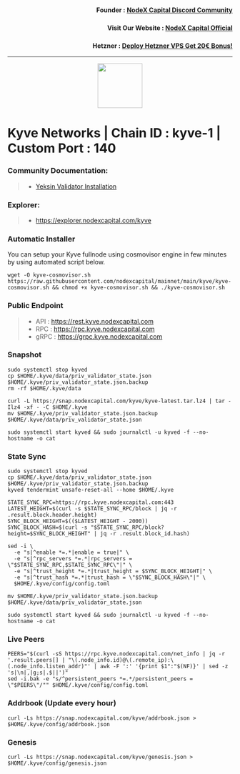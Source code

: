 <h3><p style="font-size:14px" align="right">Founder :
<a href="https://discord.gg/nodexcapital" target="_blank">NodeX Capital Discord Community</a></p></h3>
<h3><p style="font-size:14px" align="right">Visit Our Website :
<a href="https://discord.gg/nodexcapital" target="_blank">NodeX Capital Official</a></p></h3>
<h3><p style="font-size:14px" align="right">Hetzner :
<a href="https://hetzner.cloud/?ref=bMTVi7dcwSgA" target="_blank">Deploy Hetzner VPS Get 20€ Bonus!</a></h3>
<hr>

<p align="center">
  <img height="100" height="auto" src="https://www.yeksin.net/wp-content/uploads/elementor/thumbs/Varlik-32@4x-8-pxec5anprykawqtwuv2ks1ud3j7gnvdq9ats1l3m3y.png">
</p>

# Kyve Networks | Chain ID : kyve-1 | Custom Port : 140

### Community Documentation:
>- [Yeksin Validator Installation](https://www.yeksin.net/kyve/installation)

### Explorer:
>-  https://explorer.nodexcapital.com/kyve

### Automatic Installer
You can setup your Kyve fullnode using cosmovisor engine in few minutes by using automated script below.
```
wget -O kyve-cosmovisor.sh https://raw.githubusercontent.com/nodexcapital/mainnet/main/kyve/kyve-cosmovisor.sh && chmod +x kyve-cosmovisor.sh && ./kyve-cosmovisor.sh
```

### Public Endpoint

>- API : https://rest.kyve.nodexcapital.com
>- RPC : https://rpc.kyve.nodexcapital.com
>- gRPC : https://grpc.kyve.nodexcapital.com

### Snapshot
```
sudo systemctl stop kyved
cp $HOME/.kyve/data/priv_validator_state.json $HOME/.kyve/priv_validator_state.json.backup
rm -rf $HOME/.kyve/data

curl -L https://snap.nodexcapital.com/kyve/kyve-latest.tar.lz4 | tar -Ilz4 -xf - -C $HOME/.kyve
mv $HOME/.kyve/priv_validator_state.json.backup $HOME/.kyve/data/priv_validator_state.json

sudo systemctl start kyved && sudo journalctl -u kyved -f --no-hostname -o cat
```

### State Sync
```
sudo systemctl stop kyved
cp $HOME/.kyve/data/priv_validator_state.json $HOME/.kyve/priv_validator_state.json.backup
kyved tendermint unsafe-reset-all --home $HOME/.kyve

STATE_SYNC_RPC=https://rpc.kyve.nodexcapital.com:443
LATEST_HEIGHT=$(curl -s $STATE_SYNC_RPC/block | jq -r .result.block.header.height)
SYNC_BLOCK_HEIGHT=$(($LATEST_HEIGHT - 2000))
SYNC_BLOCK_HASH=$(curl -s "$STATE_SYNC_RPC/block?height=$SYNC_BLOCK_HEIGHT" | jq -r .result.block_id.hash)

sed -i \
  -e "s|^enable *=.*|enable = true|" \
  -e "s|^rpc_servers *=.*|rpc_servers = \"$STATE_SYNC_RPC,$STATE_SYNC_RPC\"|" \
  -e "s|^trust_height *=.*|trust_height = $SYNC_BLOCK_HEIGHT|" \
  -e "s|^trust_hash *=.*|trust_hash = \"$SYNC_BLOCK_HASH\"|" \
  $HOME/.kyve/config/config.toml

mv $HOME/.kyve/priv_validator_state.json.backup $HOME/.kyve/data/priv_validator_state.json

sudo systemctl start kyved && sudo journalctl -u kyved -f --no-hostname -o cat
```

### Live Peers
```
PEERS="$(curl -sS https://rpc.kyve.nodexcapital.com/net_info | jq -r '.result.peers[] | "\(.node_info.id)@\(.remote_ip):\(.node_info.listen_addr)"' | awk -F ':' '{print $1":"$(NF)}' | sed -z 's|\n|,|g;s|.$||')"
sed -i.bak -e "s/^persistent_peers *=.*/persistent_peers = \"$PEERS\"/"" $HOME/.kyve/config/config.toml
```
### Addrbook (Update every hour)
```
curl -Ls https://snap.nodexcapital.com/kyve/addrbook.json > $HOME/.kyve/config/addrbook.json
```
### Genesis
```
curl -Ls https://snap.nodexcapital.com/kyve/genesis.json > $HOME/.kyve/config/genesis.json
```